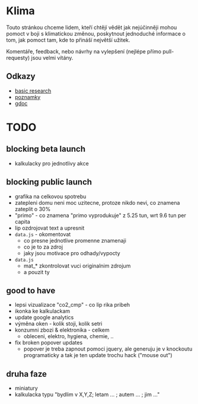 # Klima

Touto stránkou chceme lidem, kteří chtějí vědět jak nejúčinněji
mohou pomoct v boji s klimatickou změnou, poskytnout jednoduché
informace o tom, jak pomoct tam, kde to přináší největší užitek.

Komentáře, feedback, nebo návrhy na vylepšení (nejlépe přímo pull-requesty) jsou velmi vítány.

## Odkazy
- [basic research](./research.md)
- [poznamky](./notes.md)
- [gdoc](https://docs.google.com/spreadsheets/d/1arbOVZUZKpBNe7P7ySRXM5jGnanavbzEEimG9vPJXX4/edit?usp=sharing)


# TODO

## blocking beta launch

- kalkulacky pro jednotlivy akce

## blocking public launch

- grafika na celkovou spotrebu
- zatepleni domu neni moc uzitecne, protoze nikdo nevi, co znamena zateplit o 30%
- "primo" - co znamena "primo vyprodukuje" z 5.25 tun, wrt 9.6 tun per capita
- lip ozdrojovat text a upresnit
- `data.js` - okomentovat
	- co presne jednotlive promenne znamenaji
	- co je to za zdroj
	- jaky jsou motivace pro odhady/vypocty
- `data.js`
    - mat_* zkontrolovat vuci originalnim zdrojum
    - a pouzit ty

## good to have

- lepsi vizualizace "co2_cmp" - co lip rika pribeh
- ikonka ke kalkulackam
- update google analytics
- výměna oken - kolik stoji, kolik setri
- konzumni zbozi & elektronika - celkem
	- obleceni, elektro, hygiena, chemie, ..
- fix broken popover updates
	- popover je treba zapnout pomoci jquery, ale generuju je v knockoutu programaticky
	a tak je ten update trochu hack ("mouse out")

## druha faze

- miniatury
- kalkulacka typu "bydlim v X,Y,Z; letam ... ; autem ... ; jim ..."

